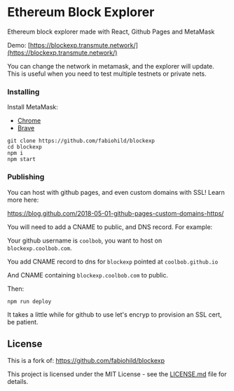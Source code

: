 # Ethereum Block Explorer

Ethereum block explorer made with React, Github Pages and MetaMask

Demo: [https://blockexp.transmute.network/](https://blockexp.transmute.network/)

You can change the network in metamask, and the explorer will update. This is useful when you need to test multiple testnets or private nets.

### Installing

Install MetaMask:

- [Chrome](https://chrome.google.com/webstore/detail/metamask/nkbihfbeogaeaoehlefnkodbefgpgknn?hl=en)
- [Brave](https://brave.com/)

```
git clone https://github.com/fabiohild/blockexp
cd blockexp
npm i
npm start
```

### Publishing

You can host with github pages, and even custom domains with SSL! Learn more here:

https://blog.github.com/2018-05-01-github-pages-custom-domains-https/

You will need to add a CNAME to public, and DNS record. For example:

Your github username is `coolbob`, you want to host on `blockexp.coolbob.com`.

You add CNAME record to dns for `blockexp` pointed at `coolbob.github.io`

And CNAME containing `blockexp.coolbob.com` to public.

Then:

```
npm run deploy
```

It takes a little while for github to use let's encryp to provision an SSL cert, be patient.

## License

This is a fork of: https://github.com/fabiohild/blockexp

This project is licensed under the MIT License - see the [LICENSE.md](LICENSE.md) file for details.
